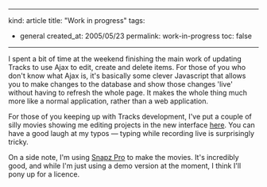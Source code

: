 -----
kind: article
title: "Work in progress"
tags:
- general
created_at: 2005/05/23
permalink: work-in-progress
toc: false
-----

<p>I spent a bit of time at the weekend finishing the main work of updating Tracks to use Ajax to edit, create and delete items. For those of you who don't know what Ajax is, it's basically some clever Javascript that allows you to make changes to the database and show those changes 'live' without having to refresh the whole page. It makes the whole thing much more like a normal application, rather than a web application.</p>

<p>For those of you keeping up with Tracks development, I've put a couple of silly movies showing me editing projects in the new interface <a href="http://rousette.org.uk/projects/screenshots/22/movies-of-new-ajax-features">here</a>. You can have a good laugh at my typos &mdash; typing while recording live is surprisingly tricky.</p>

<p>On a side note, I'm using <a href="http://www.ambrosiasw.com/utilities/snapzprox/">Snapz Pro</a> to make the movies. It's incredibly good, and while I'm just using a demo version at the moment, I think I'll pony up for a licence.</p>



